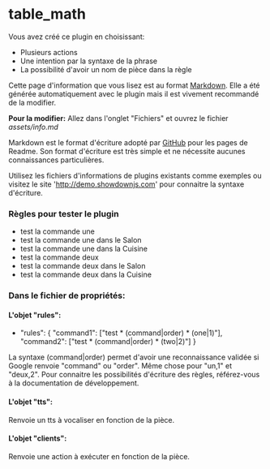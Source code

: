 # table_math

Vous avez créé ce plugin en choisissant:
- Plusieurs actions
- Une intention par la syntaxe de la phrase
- La possibilité d'avoir un nom de pièce dans la règle

Cette page d'information que vous lisez est au format [Markdown](https://fr.wikipedia.org/wiki/Markdown).
Elle a été générée automatiquement avec le plugin mais il est vivement recommandé de la modifier.

**Pour la modifier:** Allez dans l'onglet "Fichiers" et ouvrez le fichier _assets/info.md_

Markdown est le format d'écriture adopté par [GitHub](https://github.com/) pour les pages de Readme. 
Son format d'écriture est très simple et ne nécessite aucunes connaissances particulières.

Utilisez les fichiers d'informations de plugins existants comme exemples ou visitez le site 'http://demo.showdownjs.com' pour connaitre la syntaxe d'écriture.


### Règles pour tester le plugin
- test la commande une
- test la commande une dans le Salon
- test la commande une dans la Cuisine
- test la commande deux
- test la commande deux dans le Salon
- test la commande deux dans la Cuisine


### Dans le fichier de propriétés:

#### L'objet "rules":
- "rules": {
		"command1": ["test * (command|order) * (one|1)"],
		"command2": ["test * (command|order) * (two|2)"]
  }

La syntaxe (command|order) permet d'avoir une reconnaissance validée si Google renvoie "command" ou "order".
Même chose pour "un,1" et "deux,2".
Pour connaitre les possibilités d'écriture des règles, référez-vous à la documentation de développement.

#### L'objet "tts":
Renvoie un tts à vocaliser en fonction de la pièce.

#### L'objet "clients":
Renvoie une action à exécuter en fonction de la pièce.

<br><br><br><br>